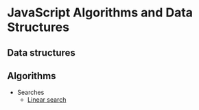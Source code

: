 # JavaScript Algorithms and Data Structures 

## Data structures

## Algorithms 

- Searches
    - [Linear search](https://github.com/htdhcvm/javascript-algorithms/tree/master/algorithms/linear-search) 